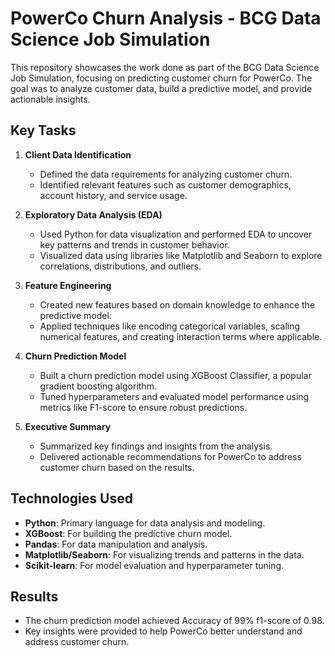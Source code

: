 # PowerCo Churn Analysis - BCG Data Science Job Simulation

This repository showcases the work done as part of the BCG Data Science Job Simulation, focusing on predicting customer churn for PowerCo. The goal was to analyze customer data, build a predictive model, and provide actionable insights.

## Key Tasks

1. **Client Data Identification**
   - Defined the data requirements for analyzing customer churn.
   - Identified relevant features such as customer demographics, account history, and service usage.

2. **Exploratory Data Analysis (EDA)**
   - Used Python for data visualization and performed EDA to uncover key patterns and trends in customer behavior.
   - Visualized data using libraries like Matplotlib and Seaborn to explore correlations, distributions, and outliers.

3. **Feature Engineering**
   - Created new features based on domain knowledge to enhance the predictive model.
   - Applied techniques like encoding categorical variables, scaling numerical features, and creating interaction terms where applicable.

4. **Churn Prediction Model**
   - Built a churn prediction model using XGBoost Classifier, a popular gradient boosting algorithm.
   - Tuned hyperparameters and evaluated model performance using metrics like F1-score to ensure robust predictions.

5. **Executive Summary**
   - Summarized key findings and insights from the analysis.
   - Delivered actionable recommendations for PowerCo to address customer churn based on the results.

## Technologies Used
- **Python**: Primary language for data analysis and modeling.
- **XGBoost**: For building the predictive churn model.
- **Pandas**: For data manipulation and analysis.
- **Matplotlib/Seaborn**: For visualizing trends and patterns in the data.
- **Scikit-learn**: For model evaluation and hyperparameter tuning.

## Results
- The churn prediction model achieved Accuracy of 99%	f1-score of 0.98.
- Key insights were provided to help PowerCo better understand and address customer churn.

